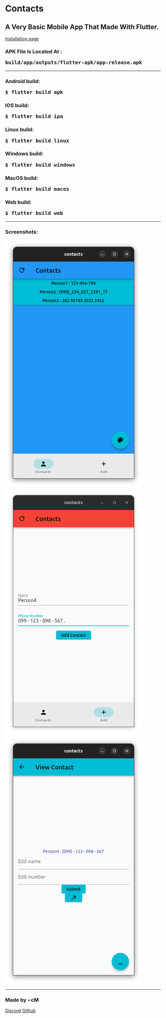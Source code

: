 # Contacts



<h2>A Very Basic Mobile App That Made With Flutter.</h2>
<a href="https://cmardc.github.io/contactsApp/">Installation page</a>
<h3>APK File Is Located At : <pre>build/app/outputs/flutter-apk/app-release.apk</pre></h3>
<hr>
<h3>Android build:  <pre>$ flutter build apk</pre></h3>
<h3>IOS build:      <pre>$ flutter build ipa</pre></h3>
<h3>Linux build:    <pre>$ flutter build linux</pre></h3>
<h3>Windows build:  <pre>$ flutter build windows</pre></h3>
<h3>MacOS build:    <pre>$ flutter build macos</pre></h3>
<h3>Web build:      <pre>$ flutter build web</pre></h3>
<hr>
<h3>Screenshots: </h3>
<img src="img/Main_Page_Blue.png" alt="Alt text" title="Main page (Blue)">
<img src="img/Add_Page_Red.png" alt="Alt text" title="Add contact page (Red)">
<img src="img/Edit_Page_Cyan.png" alt="Alt text" title="Edit contact page (Cyan)">
<hr>
<h3>Made by ~cM</h3>
<a href="https://discord.gg/5W4XtHkc6g">Discord</a>
<a href="https://github.com/cMardc">Github</a>

